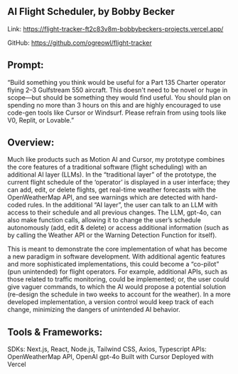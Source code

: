 ## AI Flight Scheduler, by Bobby Becker

Link: https://flight-tracker-ft2c83v8m-bobbybeckers-projects.vercel.app/

GitHub: https://github.com/ogreowl/flight-tracker

## Prompt:
“Build something you think would be useful for a Part 135 Charter operator flying 2–3 Gulfstream 550 aircraft. This doesn't need to be novel or huge in scope—but should be something they would find useful. You should plan on spending no more than 3 hours on this and are highly encouraged to use code-gen tools like Cursor or Windsurf. Please refrain from using tools like V0, Replit, or Lovable.”

## Overview:
Much like products such as Motion AI and Cursor, my prototype combines the core features of a traditional software (flight scheduling) with an additional AI layer (LLMs). In the “traditional layer” of the prototype, the current flight schedule of the ‘operator’ is displayed in a user interface; they can add, edit, or delete flights, get real-time weather forecasts with the OpenWeatherMap API, and see warnings which are detected with hard-coded rules. In the additional “AI layer”, the user can talk to an LLM with access to their schedule and all previous changes. The LLM, gpt-4o, can also make function calls, allowing it to change the user’s schedule autonomously (add, edit & delete) or access additional information (such as by calling the Weather API or the Warning Detection Function for itself).

This is meant to demonstrate the core implementation of what has become a new paradigm in software development. With additional agentic features and more sophisticated implementations, this could become a “co-pilot” (pun unintended) for flight operators. For example, additional APIs, such as those related to traffic monitoring, could be implemented; or, the user could give vaguer commands, to which the AI would propose a potential solution (re-design the schedule in two weeks to account for the weather). In a more developed implementation, a version control would keep track of each change, minimizing the dangers of unintended AI behavior. 

## Tools & Frameworks:
SDKs: Next.js, React, Node.js, Tailwind CSS, Axios, Typescript
APIs: OpenWeatherMap API, OpenAI gpt-4o
Built with Cursor
Deployed with Vercel

